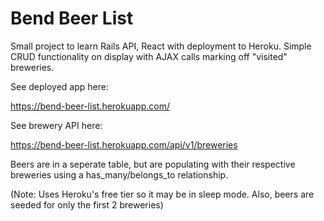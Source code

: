 # Bend Beer List

Small project to learn Rails API, React with deployment to Heroku. Simple CRUD functionality on display with AJAX calls marking off "visited" breweries.

See deployed app here:

https://bend-beer-list.herokuapp.com/

See brewery API here:

https://bend-beer-list.herokuapp.com/api/v1/breweries

Beers are in a seperate table, but are populating with their respective breweries using a has_many/belongs_to relationship.

(Note: Uses Heroku's free tier so it may be in sleep mode. Also, beers are seeded for only the first 2 breweries)
